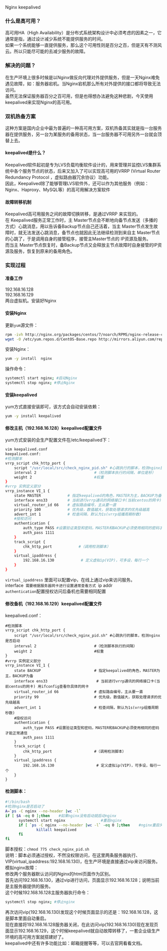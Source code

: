 Nginx keepalived
<a name="Acv3d"></a>
### 什么是高可用？
高可用HA（High Availability）是分布式系统架构设计中必须考虑的因素之一，它通常是指，通过设计减少系统不能提供服务的时间。<br />如果一个系统能够一直提供服务，那么这个可用性则是百分之百，但是天有不测风云。所以只能尽可能的去减少服务的故障。
<a name="itFAB"></a>
### 解决的问题？
在生产环境上很多时候是以Nginx做反向代理对外提供服务，但是一天Nginx难免遇见故障，如：服务器宕机。当Nginx宕机那么所有对外提供的接口都将导致无法访问。<br />虽然无法保证服务器百分之百可用，但是也得想办法避免这种悲剧，今天使用keepalived来实现Nginx的高可用。
<a name="y7xqP"></a>
### 双机热备方案
这种方案是国内企业中最为普遍的一种高可用方案，双机热备其实就是指一台服务器在提供服务，另一台为某服务的备用状态，当一台服务器不可用另外一台就会顶替上去。
<a name="GGQsw"></a>
#### keepalived是什么？
Keepalived软件起初是专为LVS负载均衡软件设计的，用来管理并监控LVS集群系统中各个服务节点的状态，后来又加入了可以实现高可用的VRRP (Virtual Router Redundancy Protocol ，虚拟路由器冗余协议）功能。<br />因此，Keepalived除了能够管理LVS软件外，还可以作为其他服务（例如：Nginx、Haproxy、MySQL等）的高可用解决方案软件
<a name="iCoLG"></a>
#### 故障转移机制
Keepalived高可用服务之间的故障切换转移，是通过VRRP 来实现的。<br />在 Keepalived服务正常工作时，主 Master节点会不断地向备节点发送（多播的方式）心跳消息，用以告诉备Backup节点自己还活着，当主 Master节点发生故障时，就无法发送心跳消息，备节点也就因此无法继续检测到来自主 Master节点的心跳了，于是调用自身的接管程序，接管主Master节点的 IP资源及服务。<br />而当主 Master节点恢复时，备Backup节点又会释放主节点故障时自身接管的IP资源及服务，恢复到原来的备用角色。
<a name="tONLV"></a>
### 实现过程
<a name="mKJQw"></a>
#### 准备工作
192.168.16.128<br />192.168.16.129<br />两台虚拟机。安装好Nginx
<a name="GOhnJ"></a>
#### 安装Nginx
更新`yum`源文件：
```bash
rpm -ivh http://nginx.org/packages/centos/7/noarch/RPMS/nginx-release-centos-7-0.el7.ngx.noarch.rpm
wget -O /etc/yum.repos.d/CentOS-Base.repo http://mirrors.aliyun.com/repo/Centos-7.repo
```
安装Nginx：
```bash
yum -y install  nginx
```
操作命令：
```bash
systemctl start nginx; #启动Nginx
systemctl stop nginx; #停止Nginx
```
<a name="rYQ4b"></a>
#### 安装keepalived
yum方式直接安装即可，该方式会自动安装依赖：
```bash
yum -y install keepalived
```
<a name="jxEMv"></a>
#### 修改主机（192.168.16.128）keepalived配置文件
yum方式安装的会生产配置文件在/etc/keepalived下：
```bash
vim keepalived.conf
keepalived.conf:
#检测脚本
vrrp_script chk_http_port {
    script "/usr/local/src/check_nginx_pid.sh" #心跳执行的脚本，检测nginx是否启动
    interval 2                          #（检测脚本执行的间隔，单位是秒）
    weight 2                            #权重
}
#vrrp 实例定义部分
vrrp_instance VI_1 {
    state MASTER            # 指定keepalived的角色，MASTER为主，BACKUP为备
    interface ens33         # 当前进行vrrp通讯的网络接口卡(当前centos的网卡) 用ifconfig查看你具体的网卡
    virtual_router_id 66    # 虚拟路由编号，主从要一直
    priority 100            # 优先级，数值越大，获取处理请求的优先级越高
    advert_int 1            # 检查间隔，默认为1s(vrrp组播周期秒数)
    #授权访问
    authentication {
        auth_type PASS #设置验证类型和密码，MASTER和BACKUP必须使用相同的密码才能正常通信
        auth_pass 1111
    }
    track_script {
        chk_http_port            #（调用检测脚本）
    }
    virtual_ipaddress {
        192.168.16.130            # 定义虚拟ip(VIP)，可多设，每行一个
    }
}
```
`virtual_ipaddress` 里面可以配置vip，在线上通过vip来访问服务。<br />interface` 需要根据服务器网卡进行设置通常查看方式 `ip addr<br />`authentication`配置授权访问后备机也需要相同配置
<a name="tUY3p"></a>
#### 修改备机（192.168.16.129）keepalived配置文件
keepalived.conf：
```
#检测脚本
vrrp_script chk_http_port {
    script "/usr/local/src/check_nginx_pid.sh" #心跳执行的脚本，检测nginx是否启动
    interval 2                          #（检测脚本执行的间隔）
    weight 2                            #权重
}
#vrrp 实例定义部分
vrrp_instance VI_1 {
    state BACKUP                        # 指定keepalived的角色，MASTER为主，BACKUP为备
    interface ens33                      # 当前进行vrrp通讯的网络接口卡(当前centos的网卡) 用ifconfig查看你具体的网卡
    virtual_router_id 66                # 虚拟路由编号，主从要一直
    priority 99                         # 优先级，数值越大，获取处理请求的优先级越高
    advert_int 1                        # 检查间隔，默认为1s(vrrp组播周期秒数)
    #授权访问
    authentication {
        auth_type PASS #设置验证类型和密码，MASTER和BACKUP必须使用相同的密码才能正常通信
        auth_pass 1111
    }
    track_script {
        chk_http_port                   #（调用检测脚本）
    }
    virtual_ipaddress {
        192.168.16.130                   # 定义虚拟ip(VIP)，可多设，每行一个
    }
}
```
<a name="dmGxM"></a>
#### 检测脚本：
```bash
#!/bin/bash
#检测nginx是否启动了
A=`ps -C nginx --no-header |wc -l`        
if [ $A -eq 0 ];then    #如果nginx没有启动就启动nginx                        
      systemctl start nginx                #重启nginx
      if [ `ps -C nginx --no-header |wc -l` -eq 0 ];then    #nginx重启失败，则停掉keepalived服务，进行VIP转移
              killall keepalived                    
      fi
fi
```
脚本授权：`chmod 775 check_nginx_pid.sh`<br />说明：脚本必须通过授权，不然没权限访问，在这里两条服务器执行、VIP(virtual_ipaddress:192.168.16.130)，在生产环境是直接通过vip来访问服务。<br />模拟nginx故障：<br />修改两个服务器默认访问的Nginx的html页面作为区别。<br />首先访问192.168.16.130，通过vip进行访问，页面显示192.168.16.128；说明当前是主服务器提供的服务。<br />这个时候192.168.16.128主服务器执行命令：
```bash
systemctl stop nginx; #停止nginx
```
再次访问vip(192.168.16.130)发现这个时候页面显示的还是：192.168.16.128，这是脚本里面自动重启。<br />现在直接将192.168.16.128服务器关闭，在此访问vip(192.168.16.130)现在发现页面显示192.168.16.129，这个时候keepalived就自动故障转移了，一套企业级生产环境的高可用方案就搭建好了。<br />keepalived中还有许多功能比如：邮箱提醒等等，可以去官网看看文档。
